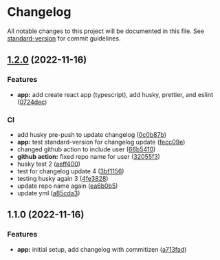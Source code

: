 # Changelog

All notable changes to this project will be documented in this file. See [standard-version](https://github.com/conventional-changelog/standard-version) for commit guidelines.

## [1.2.0](https://github.com/esaldivar/fullstackTypescriptExpressReactTemplate/compare/v1.1.3...v1.2.0) (2022-11-16)


### Features

* **app:** add create react app (typescript), add husky, prettier, and eslint ([0724dec](https://github.com/esaldivar/fullstackTypescriptExpressReactTemplate/commit/0724dec2d8f081ba0cf9bba03684eb05662559c6))


### CI

* add husky pre-push to update changelog ([0c0b87b](https://github.com/esaldivar/fullstackTypescriptExpressReactTemplate/commit/0c0b87bfb9a3e55d8cc0bbff1a0c7a7f2d74282e))
* **app:** test standard-version for changelog update ([fecc09e](https://github.com/esaldivar/fullstackTypescriptExpressReactTemplate/commit/fecc09e2158184825bb89c51e031d01b6a8f2661))
* changed github action to include user ([66b5410](https://github.com/esaldivar/fullstackTypescriptExpressReactTemplate/commit/66b541001ea24ec042436e6fdfd99ca0dd88b6d7))
* **github action:** fixed repo name for user ([32055f3](https://github.com/esaldivar/fullstackTypescriptExpressReactTemplate/commit/32055f3d52a982043d6010deb275c8280bff85ba))
* husky test 2 ([aeff400](https://github.com/esaldivar/fullstackTypescriptExpressReactTemplate/commit/aeff40021d671240c3dbbd042bf6a2fe5424fd19))
* test for changelog update 4 ([3bf1156](https://github.com/esaldivar/fullstackTypescriptExpressReactTemplate/commit/3bf11560b84695928cb070dfdb4eb94096621bba))
* testing husky again 3 ([4fe3828](https://github.com/esaldivar/fullstackTypescriptExpressReactTemplate/commit/4fe382856b9b4e5d3ea7fe9dd4f6d759e2d11291))
* update repo name again ([ea6b0b5](https://github.com/esaldivar/fullstackTypescriptExpressReactTemplate/commit/ea6b0b5ce3b2de5e5783ded4e2188a95e2a7cb7f))
* update yml ([a85cda3](https://github.com/esaldivar/fullstackTypescriptExpressReactTemplate/commit/a85cda3cf0f8dbef727eb7966fcad05dd7b5d36a))

## 1.1.0 (2022-11-16)

### Features

* **app:** initial setup, add changelog with commitizen ([a713fad](https://github.com/esaldivar/fullstackTypescriptExpressReactTemplate/commit/a713fadde400f31d5b1528933f8d15e2197c5261))
